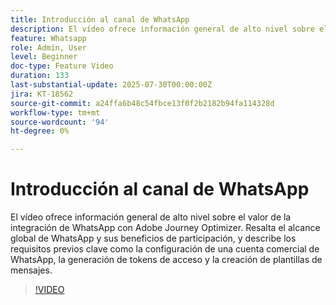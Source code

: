 ```yaml
---
title: Introducción al canal de WhatsApp
description: El vídeo ofrece información general de alto nivel sobre el valor de la integración de WhatsApp con Adobe Journey Optimizer. Resalta el alcance global de WhatsApp y sus beneficios de participación, y describe los requisitos previos clave como la configuración de una cuenta comercial de WhatsApp, la generación de tokens de acceso y la creación de plantillas de mensajes.
feature: Whatsapp
role: Admin, User
level: Beginner
doc-type: Feature Video
duration: 133
last-substantial-update: 2025-07-30T00:00:00Z
jira: KT-18562
source-git-commit: a24ffa6b48c54fbce13f0f2b2182b94fa114328d
workflow-type: tm+mt
source-wordcount: '94'
ht-degree: 0%

---
```



# Introducción al canal de WhatsApp

El vídeo ofrece información general de alto nivel sobre el valor de la integración de WhatsApp con Adobe Journey Optimizer. Resalta el alcance global de WhatsApp y sus beneficios de participación, y describe los requisitos previos clave como la configuración de una cuenta comercial de WhatsApp, la generación de tokens de acceso y la creación de plantillas de mensajes.

>[!VIDEO](https://video.tv.adobe.com/v/3470299/?learn=on&enablevpops&captions=spa)
